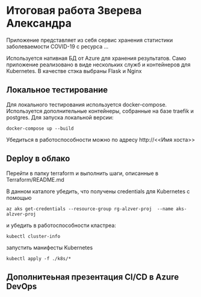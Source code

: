 # Итоговая работа Зверева Александра

Приложение представляет из себя сервис хранения статистики
заболеваемости COVID-19 c ресурса ...

Используется нативная БД от Azure для хранения результатов.
Само приложение реализовано в виде нескольких служб и контейнеров
для Kubernetes. В качестве стэка выбраны Flask и Nginx

## Локальное тестирование

Для локального тестирования используется docker-compose.
Используется дополнительные контейнеры, собранные на базе
traefik и postgres.
Для запуска локальной версии:
```
docker-compose up --build
```
Убедиться в работоспособности можно по адресу http://<<Имя хоста>>

## Deploy в облако

Перейти в папку terraform и выполнить шаги, описанные в Terraform/README.md

В данном каталоге убедить, что получены credentials для Kubernetes
с помощью
```
az aks get-credentials --resource-group rg-alzver-proj  --name aks-alzver-proj
```
и убедить в работоспособности кластреа:
```
kubectl cluster-info
```
запустить манифесты Kubernetes
```
kubectl apply -f ./k8s/*
```

## Дополнитеьная презентация CI/CD в Azure DevOps
